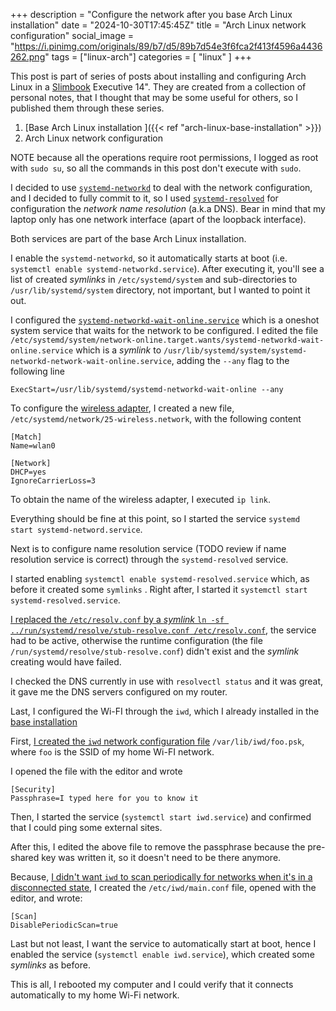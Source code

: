 +++
description = "Configure the network after you base Arch Linux installation"
date = "2024-10-30T17:45:45Z"
title = "Arch Linux network configuration"
social_image = "https://i.pinimg.com/originals/89/b7/d5/89b7d54e3f6fca2f413f4596a4436262.png"
tags = ["linux-arch"]
categories = [
  "linux"
]
+++

This post is part of series of posts about installing  and configuring Arch Linux in a [Slimbook](https://slimbook.com/en/) Executive 14". They are created from a collection of personal notes, that I thought that may be some useful for others, so I published them through these series.

1. [Base Arch Linux installation ]({{< ref "arch-linux-base-installation" >}})
2. Arch Linux network configuration

NOTE because all the operations require root permissions, I logged as root with `sudo su`, so all the commands in this post don't execute with `sudo`.

I decided to use [`systemd-networkd`](https://wiki.archlinux.org/title/systemd-networkd) to deal with the network configuration, and I decided to fully commit to it, so I used [`systemd-resolved`](https://wiki.archlinux.org/title/Systemd-resolved) for configuration the _network name resolution_ (a.k.a DNS). Bear in mind that my laptop only has one network interface (apart of the loopback interface).

Both services are part of the base Arch Linux installation.

I enable the `systemd-networkd`, so it automatically starts at boot (i.e. `systemctl enable systemd-networkd.service`). After executing it, you'll see a list of created _symlinks_ in `/etc/systemd/system` and sub-directories to `/usr/lib/systemd/system` directory, not important, but I wanted to point it out.  

I configured the [`systemd-networkd-wait-online.service`](https://wiki.archlinux.org/title/systemd-networkd#systemd-networkd-wait-online) which is a oneshot system service that waits for the network to be configured. I edited the file `/etc/systemd/system/network-online.target.wants/systemd-networkd-wait-online.service` which is a _symlink_ to `/usr/lib/systemd/system/systemd-networkd-network-wait-online.service`, adding the `--any` flag to the following line

```
ExecStart=/usr/lib/systemd/systemd-networkd-wait-online --any
```

To configure the [wireless adapter](https://wiki.archlinux.org/title/systemd-networkd#Wireless_adapter), I created a new file, `/etc/systemd/network/25-wireless.network`, with the following content

```
[Match]
Name=wlan0

[Network]
DHCP=yes
IgnoreCarrierLoss=3
```

To obtain the name of the wireless adapter, I executed `ip link`. 

Everything should be fine at this point, so I started the service `systemd start systemd-netword.service`.

Next is to configure name resolution service (TODO review if name resolution service is correct) through the `systemd-resolved` service.

I started enabling `systemctl enable systemd-resolved.service` which, as before it created some `symlinks` . Right after, I started it `systemctl start systemd-resolved.service`.

[I replaced the `/etc/resolv.conf` by a _symlink_ `ln -sf ../run/systemd/resolve/stub-resolve.conf /etc/resolv.conf`](https://wiki.archlinux.org/title/Systemd-resolved#DNS), the service had to be active, otherwise the runtime configuration (the file `/run/systemd/resolve/stub-resolve.conf`) didn't exist and the _symlink_ creating would have failed.

I checked the DNS currently in use with `resolvectl status` and it was great, it gave me the DNS servers configured on my router.

Last, I configured the Wi-FI through the `iwd`, which I already installed in the [base installation](./arch-linux-base-installation.md)

First, [I created the `iwd` network configuration file](https://wiki.archlinux.org/title/Iwd#WPA-PSK) `/var/lib/iwd/foo.psk`, where `foo` is the SSID of my home Wi-FI network.

I opened the file with the editor and wrote

```
[Security]
Passphrase=I typed here for you to know it
```

Then, I started the service (`systemctl start iwd.service`) and confirmed that I could ping some external sites.

After this, I edited the above file to remove the passphrase because the pre-shared key was written it, so it doesn't need to be there anymore.

Because, [I didn't want `iwd` to scan periodically for networks when it's in a disconnected state](https://wiki.archlinux.org/title/Iwd#Disable_periodic_scan_for_available_networks), I created the `/etc/iwd/main.conf` file, opened with the editor, and wrote:

```
[Scan]
DisablePeriodicScan=true
```

Last but not least, I want the service to automatically start at boot, hence I enabled the service (`systemctl enable iwd.service`), which created some _symlinks_ as before.

This is all, I rebooted my computer and I could verify that it connects automatically to my home Wi-Fi network.